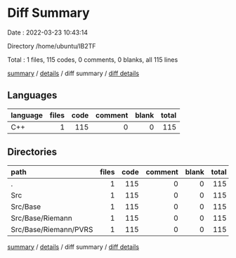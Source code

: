 # Diff Summary

Date : 2022-03-23 10:43:14

Directory /home/ubuntu/IB2TF

Total : 1 files,  115 codes, 0 comments, 0 blanks, all 115 lines

[summary](results.md) / [details](details.md) / diff summary / [diff details](diff-details.md)

## Languages
| language | files | code | comment | blank | total |
| :--- | ---: | ---: | ---: | ---: | ---: |
| C++ | 1 | 115 | 0 | 0 | 115 |

## Directories
| path | files | code | comment | blank | total |
| :--- | ---: | ---: | ---: | ---: | ---: |
| . | 1 | 115 | 0 | 0 | 115 |
| Src | 1 | 115 | 0 | 0 | 115 |
| Src/Base | 1 | 115 | 0 | 0 | 115 |
| Src/Base/Riemann | 1 | 115 | 0 | 0 | 115 |
| Src/Base/Riemann/PVRS | 1 | 115 | 0 | 0 | 115 |

[summary](results.md) / [details](details.md) / diff summary / [diff details](diff-details.md)
